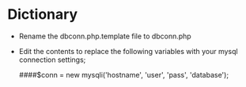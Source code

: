 # Dictionary

* Rename the dbconn.php.template file to dbconn.php
* Edit the contents to replace the following variables with your mysql connection settings;

	####$conn = new mysqli('hostname', 'user', 'pass', 'database');
